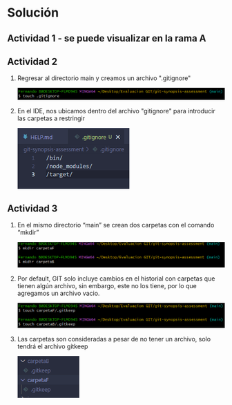 # Solución

## Actividad 1 - se puede visualizar en la rama A

## Actividad 2 

1. Regresar al directorio main y creamos un archivo ".gitignore"

    ![05](./images/05.png)

2. En el IDE, nos ubicamos dentro del archivo "gitignore" para introducir las carpetas a restringir

    ![06](./images/06.png)

## Actividad 3

1. En el mismo directorio “main” se crean dos carpetas con el comando “mkdir”

    ![07](./images/07.png)

2. Por default, GIT solo incluye cambios en el historial con carpetas que tienen algún archivo, sin embargo, este no los tiene, por lo que agregamos un archivo vacio.

    ![08](./images/08.png)

3. Las carpetas son consideradas a pesar de no tener un archivo, solo tendrá el archivo gitkeep

    ![09](./images/09.png)
